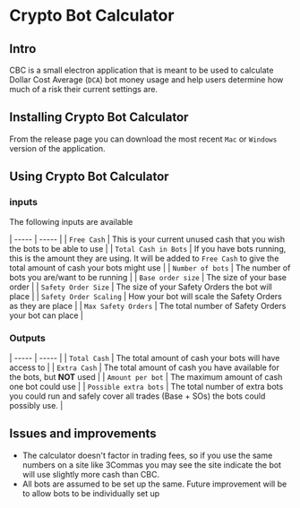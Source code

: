# Crypto Bot Calculator

## Intro

CBC is a small electron application that is meant to be used to calculate Dollar Cost Average (`DCA`) bot money usage and help users determine how much of a risk their current settings are.

## Installing Crypto Bot Calculator

From the release page you can download the most recent `Mac` or `Windows` version of the application.

## Using Crypto Bot Calculator

### inputs

The following inputs are available

| ----- | ----- |
| `Free Cash` | This is your current unused cash that you wish the bots to be able to use |
| `Total Cash in Bots` | If you have bots running, this is the amount they are using. It will be added to `Free Cash` to give the total amount of cash your bots might use |
| `Number of bots` | The number of bots you are/want to be running |
| `Base order size` | The size of your base order |
| `Safety Order Size` | The size of your Safety Orders the bot will place |
| `Safety Order Scaling` | How your bot will scale the Safety Orders as they are place |
| `Max Safety Orders` | The total number of Safety Orders your bot can place |

### Outputs

| ----- | ----- |
| `Total Cash` | The total amount of cash your bots will have access to |
| `Extra Cash` | The total amount of cash you have available for the bots, but **NOT** used |
| `Amount per bot` | The maximum amount of cash one bot could use |
| `Possible extra bots` | The total number of extra bots you could run and safely cover all trades (Base + SOs) the bots could possibly use. |

## Issues and improvements

* The calculator doesn't factor in trading fees, so if you use the same numbers on a site like 3Commas you may see the site indicate the bot will use slightly more cash than CBC.
* All bots are assumed to be set up the same. Future improvement will be to allow bots to be individually set up
